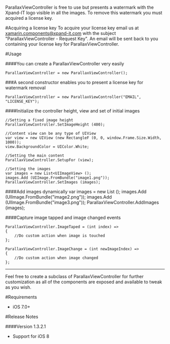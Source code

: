 ParallaxViewController is free to use but presents a watermark with the Xpand-IT logo visible in all the images. To remove this watermark you must acquired a license key.

#Acquiring a license key
To acquire your license key email us at <xamarin.components@xpand-it.com> with the subject "ParallaxViewController - Request Key". An email will be sent back to you containing your license key for ParallaxViewController.

#Usage

####You can create a ParallaxViewController very easily

	ParallaxViewController = new ParallaxViewController();

###A second constructor enables you to present a license key for watermark removal

	ParallaxViewController = new ParallaxViewController("EMAIL", "LICENSE_KEY");

####Initialize the controller height, view and set of initial images

	//Setting a fixed image height
	ParallaxViewController.SetImageHeight (400);

	//Content view can be any type of UIView
	var view = new UIView (new RectangleF (0, 0, window.Frame.Size.Width, 1000));
	view.BackgroundColor = UIColor.White;

	//Setting the main content
	ParallaxViewController.SetupFor (view);

	//Setting the images
	var images = new List<UIImageView> ();
	images.Add (UIImage.FromBundle("image1.png"));
	ParallaxViewController.SetImages (images);

####Add images dynamically
	var images = new List ();
	images.Add (UIImage.FromBundle("image2.png"));
	images.Add (UIImage.FromBundle("image3.png"));
	ParallaxViewController.AddImages (images);

####Capture image tapped and image changed events

	ParallaxViewController.ImageTaped = (int index) =>
	{
		//Do custom action when image is touched
	};

	ParallaxViewController.ImageChange = (int newImageIndex) =>
	{
		//Do custom action when image changed
	};

---

Feel free to create a subclass of ParallaxViewController for further customization as all of the components are exposed and available to tweak as you wish.

#Requirements

* iOS 7.0+

#Release Notes

####Version 1.3.2.1

* Support for iOS 8

